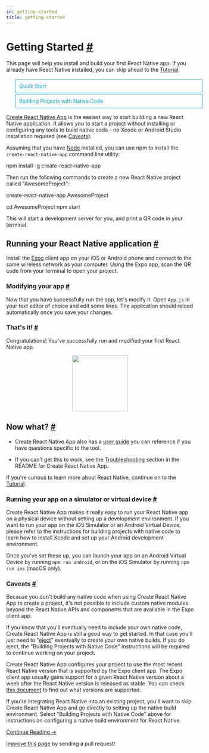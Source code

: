 ```yaml
---
id: getting-started
title: getting-started
---
```

<a id="content"></a><h1><a class="anchor" name="getting-started"></a>Getting Started <a class="hash-link" href="docs/getting-started.html#getting-started">#</a></h1><div><span><style>
  .toggler li {
    display: inline-block;
    position: relative;
    top: 1px;
    padding: 10px;
    margin: 0px 2px 0px 2px;
    border: 1px solid #05A5D1;
    border-bottom-color: transparent;
    border-radius: 3px 3px 0px 0px;
    color: #05A5D1;
    background-color: transparent;
    font-size: 0.99em;
    cursor: pointer;
  }
  .toggler li:first-child {
    margin-left: 0;
  }
  .toggler li:last-child {
    margin-right: 0;
  }
  .toggler ul {
    width: 100%;
    display: inline-block;
    list-style-type: none;
    margin: 0;
    border-bottom: 1px solid #05A5D1;
    cursor: default;
  }
  @media screen and (max-width: 960px) {
    .toggler li,
    .toggler li:first-child,
    .toggler li:last-child {
      display: block;
      border-bottom-color: #05A5D1;
      border-radius: 3px;
      margin: 2px 0px 2px 0px;
    }
    .toggler ul {
      border-bottom: 0;
    }
  }
  .toggler a {
    display: inline-block;
    padding: 10px 5px;
    margin: 2px;
    border: 1px solid #05A5D1;
    border-radius: 3px;
    text-decoration: none !important;
  }
  .display-guide-quickstart .toggler .button-quickstart,
  .display-guide-native .toggler .button-native,
  .display-os-mac .toggler .button-mac,
  .display-os-linux .toggler .button-linux,
  .display-os-windows .toggler .button-windows,
  .display-platform-ios .toggler .button-ios,
  .display-platform-android .toggler .button-android {
    background-color: #05A5D1;
    color: white;
  }
  block { display: none; }
  .display-guide-quickstart.display-platform-ios.display-os-mac .quickstart.ios.mac,
  .display-guide-quickstart.display-platform-ios.display-os-linux .quickstart.ios.linux,
  .display-guide-quickstart.display-platform-ios.display-os-windows .quickstart.ios.windows,
  .display-guide-quickstart.display-platform-android.display-os-mac .quickstart.android.mac,
  .display-guide-quickstart.display-platform-android.display-os-linux .quickstart.android.linux,
  .display-guide-quickstart.display-platform-android.display-os-windows .quickstart.android.windows,    .display-guide-native.display-platform-ios.display-os-mac .native.ios.mac,
  .display-guide-native.display-platform-ios.display-os-linux .native.ios.linux,
  .display-guide-native.display-platform-ios.display-os-windows .native.ios.windows,
  .display-guide-native.display-platform-android.display-os-mac .native.android.mac,
  .display-guide-native.display-platform-android.display-os-linux .native.android.linux,
  .display-guide-native.display-platform-android.display-os-windows .native.android.windows {
    display: block;
  }
</style>

</span><p>This page will help you install and build your first React Native app. If you already have React Native installed, you can skip ahead to the <a href="docs/tutorial.html" target="_blank">Tutorial</a>.</p><span><div class="toggler">
  <ul role="tablist">
    <li id="quickstart" class="button-quickstart" aria-selected="false" role="tab" tabindex="0" aria-controls="quickstarttab" onclick="displayTab('guide', 'quickstart')">
      Quick Start
    </li>
    <li id="native" class="button-native" aria-selected="false" role="tab" tabindex="-1" aria-controls="nativetab" onclick="displayTab('guide', 'native')">
      Building Projects with Native Code
    </li>
  </ul>
</div>

</span><span><block class="quickstart mac windows linux ios android">

</block></span><p><a href="https://github.com/react-community/create-react-native-app" target="_blank">Create React Native App</a> is the easiest way to start building a new React Native application. It allows you to start a project without installing or configuring any tools to build native code - no Xcode or Android Studio installation required (see <a href="docs/getting-started.html#caveats" target="_blank">Caveats</a>).</p><p>Assuming that you have <a href="https://nodejs.org/en/download/" target="_blank">Node</a> installed, you can use npm to install the <code>create-react-native-app</code> command line utility:</p><div class="prism language-javascript">npm install <span class="token operator">-</span>g create<span class="token operator">-</span>react<span class="token operator">-</span>native<span class="token operator">-</span>app</div><p>Then run the following commands to create a new React Native project called "AwesomeProject":</p><div class="prism language-javascript">create<span class="token operator">-</span>react<span class="token operator">-</span>native<span class="token operator">-</span>app AwesomeProject

cd AwesomeProject
npm start</div><p>This will start a development server for you, and print a QR code in your terminal.</p><h2><a class="anchor" name="running-your-react-native-application"></a>Running your React Native application <a class="hash-link" href="docs/getting-started.html#running-your-react-native-application">#</a></h2><p>Install the <a href="https://expo.io" target="_blank">Expo</a> client app on your iOS or Android phone and connect to the same wireless network as your computer. Using the Expo app, scan the QR code from your terminal to open your project.</p><h3><a class="anchor" name="modifying-your-app"></a>Modifying your app <a class="hash-link" href="docs/getting-started.html#modifying-your-app">#</a></h3><p>Now that you have successfully run the app, let's modify it. Open <code>App.js</code> in your text editor of choice and edit some lines. The application should reload automatically once you save your changes.</p><h3><a class="anchor" name="that-s-it"></a>That's it! <a class="hash-link" href="docs/getting-started.html#that-s-it">#</a></h3><p>Congratulations! You've successfully run and modified your first React Native app.</p><span><center><img src="img/react-native-congratulations.png" width="150"></center>

</span><h2><a class="anchor" name="now-what"></a>Now what? <a class="hash-link" href="docs/getting-started.html#now-what">#</a></h2><ul><li><p>Create React Native App also has a <a href="https://github.com/react-community/create-react-native-app/blob/master/react-native-scripts/template/README.md" target="_blank">user guide</a> you can reference if you have questions specific to the tool.</p></li><li><p>If you can't get this to work, see the <a href="https://github.com/react-community/create-react-native-app/blob/master/react-native-scripts/template/README.md#troubleshooting" target="_blank">Troubleshooting</a> section in the README for Create React Native App.</p></li></ul><p>If you're curious to learn more about React Native, continue on
to the <a href="docs/tutorial.html" target="_blank">Tutorial</a>.</p><h3><a class="anchor" name="running-your-app-on-a-simulator-or-virtual-device"></a>Running your app on a simulator or virtual device <a class="hash-link" href="docs/getting-started.html#running-your-app-on-a-simulator-or-virtual-device">#</a></h3><p>Create React Native App makes it really easy to run your React Native app on a physical device without setting up a development environment. If you want to run your app on the iOS Simulator or an Android Virtual Device, please refer to the instructions for building projects with native code to learn how to install Xcode and set up your Android development environment.</p><p>Once you've set these up, you can launch your app on an Android Virtual Device by running <code>npm run android</code>, or on the iOS Simulator by running <code>npm run ios</code> (macOS only).</p><h3><a class="anchor" name="caveats"></a>Caveats <a class="hash-link" href="docs/getting-started.html#caveats">#</a></h3><p>Because you don't build any native code when using Create React Native App to create a project, it's not possible to include custom native modules beyond the React Native APIs and components that are available in the Expo client app.</p><p>If you know that you'll eventually need to include your own native code, Create React Native App is still a good way to get started. In that case you'll just need to "<a href="https://github.com/react-community/create-react-native-app/blob/master/react-native-scripts/template/README.md#ejecting-from-create-react-native-app" target="_blank">eject</a>" eventually to create your own native builds. If you do eject, the "Building Projects with Native Code" instructions will be required to continue working on your project.</p><p>Create React Native App configures your project to use the most recent React Native version that is supported by the Expo client app. The Expo client app usually gains support for a given React Native version about a week after the React Native version is released as stable. You can check <a href="https://github.com/react-community/create-react-native-app/blob/master/VERSIONS.md" target="_blank">this document</a> to find out what versions are supported.</p><p>If you're integrating React Native into an existing project, you'll want to skip Create React Native App and go directly to setting up the native build environment. Select "Building Projects with Native Code" above for instructions on configuring a native build environment for React Native.</p><span><block class="native mac windows linux ios android">

</block></span><span><p>Follow these instructions if you need to build native code in your project. For example, if you are integrating React Native into an existing application, or if you "ejected" from <a href="docs/getting-started.html" onclick="displayTab('guide', 'quickstart')">Create React Native App</a>, you'll need this section.</p>

</span><p>The instructions are a bit different depending on your development operating system, and whether you want to start developing for iOS or Android. If you want to develop for both iOS and Android, that's fine - you just have to pick
one to start with, since the setup is a bit different.</p><span><div class="toggler">
  <span>Development OS:</span>
  <a href="javascript:void(0);" class="button-mac" onclick="displayTab('os', 'mac')">macOS</a>
  <a href="javascript:void(0);" class="button-windows" onclick="displayTab('os', 'windows')">Windows</a>
  <a href="javascript:void(0);" class="button-linux" onclick="displayTab('os', 'linux')">Linux</a>
  <span>Target OS:</span>
  <a href="javascript:void(0);" class="button-ios" onclick="displayTab('platform', 'ios')">iOS</a>
  <a href="javascript:void(0);" class="button-android" onclick="displayTab('platform', 'android')">Android</a>
</div>

</span><span><block class="native linux windows ios">

</block></span><h2><a class="anchor" name="unsupported"></a>Unsupported <a class="hash-link" href="docs/getting-started.html#unsupported">#</a></h2><span><blockquote><p>A Mac is required to build projects with native code for iOS. You can follow the <a href="docs/getting-started.html" onclick="displayTab('guide', 'quickstart')">Quick Start</a> to learn how to build your app using Create React Native App instead.</p></blockquote>

</span><span><block class="native mac ios">

</block></span><h2><a class="anchor" name="installing-dependencies"></a>Installing dependencies <a class="hash-link" href="docs/getting-started.html#installing-dependencies">#</a></h2><p>You will need Node, Watchman, the React Native command line interface, and Xcode.</p><p>While you can use any editor of your choice to develop your app, you will need to install Xcode in order to set up the necessary tooling to build your React Native app for iOS.</p><span><block class="native mac android">

</block></span><h2><a class="anchor" name="installing-dependencies"></a>Installing dependencies <a class="hash-link" href="docs/getting-started.html#installing-dependencies">#</a></h2><p>You will need Node, Watchman, the React Native command line interface, a JDK, and Android Studio.</p><span><block class="native linux android">

</block></span><h2><a class="anchor" name="installing-dependencies"></a>Installing dependencies <a class="hash-link" href="docs/getting-started.html#installing-dependencies">#</a></h2><p>You will need Node, the React Native command line interface, a JDK, and Android Studio.</p><span><block class="native windows android">

</block></span><h2><a class="anchor" name="installing-dependencies"></a>Installing dependencies <a class="hash-link" href="docs/getting-started.html#installing-dependencies">#</a></h2><p>You will need Node, the React Native command line interface, Python2, a JDK, and Android Studio.</p><span><block class="native mac windows linux android">

</block></span><p>While you can use any editor of your choice to develop your app, you will need to install Android Studio in order to set up the necessary tooling to build your React Native app for Android.</p><span><block class="native mac ios android">

</block></span><h3><a class="anchor" name="node-watchman"></a>Node, Watchman <a class="hash-link" href="docs/getting-started.html#node-watchman">#</a></h3><p>We recommend installing Node and Watchman using <a href="http://brew.sh/" target="_blank">Homebrew</a>. Run the following commands in a Terminal after installing Homebrew:</p><div class="prism language-javascript">brew install node
brew install watchman</div><p>If you have already installed Node on your system, make sure it is version 4 or newer.</p><p><a href="https://facebook.github.io/watchman" target="_blank">Watchman</a> is a tool by Facebook for watching changes in the filesystem. It is highly recommended you install it for better performance.</p><span><block class="native linux android">

</block></span><h3><a class="anchor" name="node"></a>Node <a class="hash-link" href="docs/getting-started.html#node">#</a></h3><p>Follow the <a href="https://nodejs.org/en/download/package-manager/" target="_blank">installation instructions for your Linux distribution</a> to install Node 6 or newer.</p><span><block class="native windows android">

</block></span><h3><a class="anchor" name="node-python2-jdk"></a>Node, Python2, JDK <a class="hash-link" href="docs/getting-started.html#node-python2-jdk">#</a></h3><p>We recommend installing Node and Python2 via <a href="https://chocolatey.org" target="_blank">Chocolatey</a>, a popular package manager for Windows.</p><p>React Native also requires a recent version of the <a href="http://www.oracle.com/technetwork/java/javase/downloads/jdk8-downloads-2133151.html" target="_blank">Java SE Development Kit (JDK)</a>, as well as Python 2. Both can be installed using Chocolatey.</p><p>Open an Administrator Command Prompt (right click Command Prompt and select "Run as Administrator"), then run the following command:</p><div class="prism language-powershell">choco install <span class="token operator">-</span>y nodejs<span class="token punctuation">.</span>install python2 jdk8</div><p>If you have already installed Node on your system, make sure it is version 4 or newer. If you already have a JDK on your system, make sure it is version 8 or newer.</p><blockquote><p>You can find additional installation options on <a href="https://nodejs.org/en/download/" target="_blank">Node's Downloads page</a>.</p></blockquote><span><block class="native mac ios android">

</block></span><h3><a class="anchor" name="the-react-native-cli"></a>The React Native CLI <a class="hash-link" href="docs/getting-started.html#the-react-native-cli">#</a></h3><p>Node comes with npm, which lets you install the React Native command line interface.</p><p>Run the following command in a Terminal:</p><div class="prism language-javascript">npm install <span class="token operator">-</span>g react<span class="token operator">-</span>native<span class="token operator">-</span>cli</div><blockquote><p>If you get an error like <code>Cannot find module 'npmlog'</code>, try installing npm directly: <code>curl -0 -L https://npmjs.org/install.sh | sudo sh</code>.</p></blockquote><span><block class="native windows linux android">

</block></span><h3><a class="anchor" name="the-react-native-cli"></a>The React Native CLI <a class="hash-link" href="docs/getting-started.html#the-react-native-cli">#</a></h3><p>Node comes with npm, which lets you install the React Native command line interface.</p><p>Run the following command in a Command Prompt or shell:</p><div class="prism language-powershell">npm install <span class="token operator">-</span>g react<span class="token operator">-</span>native<span class="token operator">-</span>cli</div><blockquote><p>If you get an error like <code>Cannot find module 'npmlog'</code>, try installing npm directly: <code>curl -0 -L https://npmjs.org/install.sh | sudo sh</code>.</p></blockquote><span><block class="native mac ios">

</block></span><h3><a class="anchor" name="xcode"></a>Xcode <a class="hash-link" href="docs/getting-started.html#xcode">#</a></h3><p>The easiest way to install Xcode is via the <a href="https://itunes.apple.com/us/app/xcode/id497799835?mt=12" target="_blank">Mac App Store</a>. Installing Xcode will also install the iOS Simulator and all the necessary tools to build your iOS app.</p><p>If you have already installed Xcode on your system, make sure it is version 8 or higher.</p><h4><a class="anchor" name="command-line-tools"></a>Command Line Tools <a class="hash-link" href="docs/getting-started.html#command-line-tools">#</a></h4><p>You will also need to install the Xcode Command Line Tools. Open Xcode, then choose "Preferences..." from the Xcode menu. Go to the Locations panel and install the tools by selecting the most recent version in the Command Line Tools dropdown.</p><p><img src="img/XcodeCommandLineTools.png" alt="Xcode Command Line Tools"></p><span><block class="native mac linux android">

</block></span><h3><a class="anchor" name="java-development-kit"></a>Java Development Kit <a class="hash-link" href="docs/getting-started.html#java-development-kit">#</a></h3><p>React Native requires a recent version of the Java SE Development Kit (JDK). <a href="http://www.oracle.com/technetwork/java/javase/downloads/jdk8-downloads-2133151.html" target="_blank">Download and install JDK 8 or newer</a> if needed.</p><span><block class="native mac linux windows android">

</block></span><h3><a class="anchor" name="android-development-environment"></a>Android development environment <a class="hash-link" href="docs/getting-started.html#android-development-environment">#</a></h3><p>Setting up your development environment can be somewhat tedious if you're new to Android development. If you're already familiar with Android development, there are a few things you may need to configure. In either case, please make sure to carefully follow the next few steps.</p><span><block class="native mac windows linux android">

</block></span><h4><a class="anchor" name="1-install-android-studio"></a>1. Install Android Studio <a class="hash-link" href="docs/getting-started.html#1-install-android-studio">#</a></h4><p><a href="https://developer.android.com/studio/index.html" target="_blank">Download and install Android Studio</a>. Choose a "Custom" setup when prompted to select an installation type. Make sure the boxes next to all of the following are checked:</p><span><block class="native mac windows android">

</block></span><ul><li><code>Android SDK</code></li><li><code>Android SDK Platform</code></li><li><code>Performance (Intel ® HAXM)</code></li><li><code>Android Virtual Device</code></li></ul><span><block class="native linux android">

</block></span><ul><li><code>Android SDK</code></li><li><code>Android SDK Platform</code></li><li><code>Android Virtual Device</code></li></ul><span><block class="native mac windows linux android">

</block></span><p>Then, click "Next" to install all of these components.</p><blockquote><p>If the checkboxes are grayed out, you will have a chance to install these components later on.</p></blockquote><p>Once setup has finalized and you're presented with the Welcome screen, proceed to the next step.</p><h4><a class="anchor" name="2-install-the-android-sdk"></a>2. Install the Android SDK <a class="hash-link" href="docs/getting-started.html#2-install-the-android-sdk">#</a></h4><p>Android Studio installs the latest Android SDK by default. Building a React Native app with native code, however, requires the <code>Android 6.0 (Marshmallow)</code> SDK in particular. Additional Android SDKs can be installed through the SDK Manager in Android Studio.</p><p>The SDK Manager can be accessed from the "Welcome to Android Studio" screen. Click on "Configure", then select "SDK Manager".</p><span><block class="native mac android">

</block></span><p><img src="img/AndroidStudioWelcomeMacOS.png" alt="Android Studio Welcome"></p><span><block class="native windows android">

</block></span><p><img src="img/AndroidStudioWelcomeWindows.png" alt="Android Studio Welcome"></p><span><block class="native mac windows linux android">

</block></span><blockquote><p>The SDK Manager can also be found within the Android Studio "Preferences" dialog, under <strong>Appearance &amp; Behavior</strong> → <strong>System Settings</strong> → <strong>Android SDK</strong>.</p></blockquote><p>Select the "SDK Platforms" tab from within the SDK Manager, then check the box next to "Show Package Details" in the bottom right corner. Look for and expand the <code>Android 6.0 (Marshmallow)</code> entry, then make sure the following items are all checked:</p><ul><li><code>Google APIs</code></li><li><code>Android SDK Platform 23</code></li><li><code>Intel x86 Atom_64 System Image</code></li><li><code>Google APIs Intel x86 Atom_64 System Image</code></li></ul><span><block class="native mac android">

</block></span><p><img src="img/AndroidSDKManagerMacOS.png" alt="Android SDK Manager"></p><span><block class="native windows android">

</block></span><p><img src="img/AndroidSDKManagerWindows.png" alt="Android SDK Manager"></p><span><block class="native windows mac linux android">

</block></span><p>Next, select the "SDK Tools" tab and check the box next to "Show Package Details" here as well. Look for and expand the "Android SDK Build-Tools" entry, then make sure that <code>23.0.1</code> is selected.</p><span><block class="native mac android">

</block></span><p><img src="img/AndroidSDKManagerSDKToolsMacOS.png" alt="Android SDK Manager - 23.0.1 Build Tools"></p><span><block class="native windows android">

</block></span><p><img src="img/AndroidSDKManagerSDKToolsWindows.png" alt="Android SDK Manager - 23.0.1 Build Tools"></p><span><block class="native windows mac linux android">

</block></span><p>Finally, click "Apply" to download and install the Android SDK and related build tools.</p><span><block class="native mac android">

</block></span><p><img src="img/AndroidSDKManagerInstallsMacOS.png" alt="Android SDK Manager - Installs"></p><span><block class="native windows android">

</block></span><p><img src="img/AndroidSDKManagerInstallsWindows.png" alt="Android SDK Manager - Installs"></p><span><block class="native mac windows linux android">

</block></span><h4><a class="anchor" name="3-configure-the-android-home-environment-variable"></a>3. Configure the ANDROID_HOME environment variable <a class="hash-link" href="docs/getting-started.html#3-configure-the-android-home-environment-variable">#</a></h4><p>The React Native tools require some environment variables to be set up in order to build apps with native code.</p><span><block class="native mac linux android">

</block></span><p>Add the following lines to your <code>$HOME/.bash_profile</code> config file:</p><span><block class="native mac android">

</block></span><div class="prism language-javascript"><span class="token keyword">export</span> ANDROID_HOME<span class="token operator">=</span>$HOME<span class="token operator">/</span>Library<span class="token operator">/</span>Android<span class="token operator">/</span>sdk
<span class="token keyword">export</span> PATH<span class="token operator">=</span>$PATH<span class="token punctuation">:</span>$ANDROID_HOME<span class="token operator">/</span>tools
<span class="token keyword">export</span> PATH<span class="token operator">=</span>$PATH<span class="token punctuation">:</span>$ANDROID_HOME<span class="token operator">/</span>platform<span class="token operator">-</span>tools</div><span><block class="native linux android">

</block></span><div class="prism language-javascript"><span class="token keyword">export</span> ANDROID_HOME<span class="token operator">=</span>$HOME<span class="token operator">/</span>Android<span class="token operator">/</span>Sdk
<span class="token keyword">export</span> PATH<span class="token operator">=</span>$PATH<span class="token punctuation">:</span>$ANDROID_HOME<span class="token operator">/</span>tools
<span class="token keyword">export</span> PATH<span class="token operator">=</span>$PATH<span class="token punctuation">:</span>$ANDROID_HOME<span class="token operator">/</span>platform<span class="token operator">-</span>tools</div><span><block class="native mac linux android">

</block></span><blockquote><p><code>.bash_profile</code> is specific to <code>bash</code>. If you're using another shell, you will need to edit the appropriate shell-specific config file.</p></blockquote><p>Type <code>source $HOME/.bash_profile</code> to load the config into your current shell. Verify that ANDROID_HOME has been added to your path by running <code>echo $PATH</code>.</p><blockquote><p>Please make sure you use the correct Android SDK path. You can find the actual location of the SDK in the Android Studio "Preferences" dialog, under <strong>Appearance &amp; Behavior</strong> → <strong>System Settings</strong> → <strong>Android SDK</strong>.</p></blockquote><span><block class="native windows android">

</block></span><p>Open the System pane under <strong>System and Security</strong> in the Control Panel, then click on <strong>Change settings...</strong>. Open the <strong>Advanced</strong> tab and click on <strong>Environment Variables...</strong>. Click on <strong>New...</strong> to create a new <code>ANDROID_HOME</code> user variable that points to the path to your Android SDK:</p><p><img src="img/AndroidEnvironmentVariableANDROID_HOME.png" alt="ANDROID_HOME Environment Variable"></p><p>The SDK is installed, by default, at the following location:</p><div class="prism language-powershell">c:\Users\YOUR_USERNAME\AppData\Local\Android\Sdk</div><p>You can find the actual location of the SDK in the Android Studio "Preferences" dialog, under <strong>Appearance &amp; Behavior</strong> → <strong>System Settings</strong> → <strong>Android SDK</strong>.</p><p>Open a new Command Prompt window to ensure the new environment variable is loaded before proceeding to the next step.</p><span><block class="native linux android">

</block></span><h3><a class="anchor" name="watchman-optional"></a>Watchman (optional) <a class="hash-link" href="docs/getting-started.html#watchman-optional">#</a></h3><p>Follow the <a href="https://facebook.github.io/watchman/docs/install.html#build-install" target="_blank">Watchman installation guide</a> to compile and install Watchman from source.</p><blockquote><p><a href="https://facebook.github.io/watchman/docs/install.html" target="_blank">Watchman</a> is a tool by Facebook for watching
changes in the filesystem. It is highly recommended you install it for better performance, but it's alright to skip this if you find the process to be tedious.</p></blockquote><span><block class="native mac ios">

</block></span><h2><a class="anchor" name="creating-a-new-application"></a>Creating a new application <a class="hash-link" href="docs/getting-started.html#creating-a-new-application">#</a></h2><p>Use the React Native command line interface to generate a new React Native project called "AwesomeProject":</p><div class="prism language-javascript">react<span class="token operator">-</span>native init AwesomeProject</div><p>This is not necessary if you are integrating React Native into an existing application, if you "ejected" from Create React Native App, or if you're adding iOS support to an existing React Native project (see <a href="docs/platform-specific-code.html" target="_blank">Platform Specific Code</a>).</p><span><block class="native mac windows linux android">

</block></span><h2><a class="anchor" name="creating-a-new-application"></a>Creating a new application <a class="hash-link" href="docs/getting-started.html#creating-a-new-application">#</a></h2><p>Use the React Native command line interface to generate a new React Native project called "AwesomeProject":</p><div class="prism language-javascript">react<span class="token operator">-</span>native init AwesomeProject</div><p>This is not necessary if you are integrating React Native into an existing application, if you "ejected" from Create React Native App, or if you're adding Android support to an existing React Native project (see <a href="docs/platform-specific-code.html" target="_blank">Platform Specific Code</a>).</p><span><block class="native mac windows linux android">

</block></span><h2><a class="anchor" name="preparing-the-android-device"></a>Preparing the Android device <a class="hash-link" href="docs/getting-started.html#preparing-the-android-device">#</a></h2><p>You will need an Android device to run your React Native Android app. This can be either a physical Android device, or more commonly, you can use an Android Virtual Device which allows you to emulate an Android device on your computer.</p><p>Either way, you will need to prepare the device to run Android apps for development.</p><h3><a class="anchor" name="using-a-physical-device"></a>Using a physical device <a class="hash-link" href="docs/getting-started.html#using-a-physical-device">#</a></h3><p>If you have a physical Android device, you can use it for development in place of an AVD by plugging it in to your computer using a USB cable and following the instructions <a href="docs/running-on-device.html" target="_blank">here</a>.</p><h3><a class="anchor" name="using-a-virtual-device"></a>Using a virtual device <a class="hash-link" href="docs/getting-started.html#using-a-virtual-device">#</a></h3><p>You can see the list of available Android Virtual Devices (AVDs) by opening the "AVD Manager" from within Android Studio. Look for an icon that looks like this:</p><p><img src="img/react-native-tools-avd.png" alt="Android Studio AVD Manager"></p><p>If you have just installed Android Studio, you will likely need to <a href="https://developer.android.com/studio/run/managing-avds.html" target="_blank">create a new AVD</a>. Select "Create Virtual Device...", then pick any Phone from the list and click "Next".</p><span><block class="native windows android">

</block></span><p><img src="img/CreateAVDWindows.png" alt="Android Studio AVD Manager"></p><span><block class="native mac android">

</block></span><p><img src="img/CreateAVDMacOS.png" alt="Android Studio AVD Manager"></p><span><block class="native mac windows linux android">

</block></span><p>Select the "x86 Images" tab, then look for the <strong>Marshmallow</strong> API Level 23, x86_64 ABI image with a Android 6.0 (Google APIs) target.</p><span><block class="native linux android">

</block></span><blockquote><p>We recommend configuring <a href="https://developer.android.com/studio/run/emulator-acceleration.html#vm-linux" target="_blank">VM acceleration</a> on your system to improve performance. Once you've followed those instructions, go back to the AVD Manager.</p></blockquote><span><block class="native windows android">

</block></span><p><img src="img/CreateAVDx86Windows.png" alt="Install HAXM"></p><blockquote><p>If you don't have HAXM installed, click on "Install HAXM" or follow <a href="https://software.intel.com/en-us/android/articles/installation-instructions-for-intel-hardware-accelerated-execution-manager-windows" target="_blank">these instructions</a> to set it up, then go back to the AVD Manager.</p></blockquote><p><img src="img/AVDManagerWindows.png" alt="AVD List"></p><span><block class="native mac android">

</block></span><p><img src="img/CreateAVDx86MacOS.png" alt="Install HAXM"></p><blockquote><p>If you don't have HAXM installed, follow <a href="https://software.intel.com/en-us/android/articles/installation-instructions-for-intel-hardware-accelerated-execution-manager-mac-os-x" target="_blank">these instructions</a> to set it up, then go back to the AVD Manager.</p></blockquote><p><img src="img/AVDManagerMacOS.png" alt="AVD List"></p><span><block class="native mac windows linux android">

</block></span><p>Click "Next" then "Finish" to create your AVD. At this point you should be able to click on the green triangle button next to your AVD to launch it, then proceed to the next step.</p><span><block class="native mac ios">

</block></span><h2><a class="anchor" name="running-your-react-native-application"></a>Running your React Native application <a class="hash-link" href="docs/getting-started.html#running-your-react-native-application">#</a></h2><p>Run <code>react-native run-ios</code> inside your React Native project folder:</p><div class="prism language-javascript">cd AwesomeProject
react<span class="token operator">-</span>native run<span class="token operator">-</span>ios</div><p>You should see your new app running in the iOS Simulator shortly.</p><p><img src="img/iOSSuccess.png" alt="AwesomeProject on iOS"></p><p><code>react-native run-ios</code> is just one way to run your app. You can also run it directly from within Xcode or <a href="https://nuclide.io/" target="_blank">Nuclide</a>.</p><blockquote><p>If you can't get this to work, see the <a href="docs/troubleshooting.html#content" target="_blank">Troubleshooting</a> page.</p></blockquote><h3><a class="anchor" name="running-on-a-device"></a>Running on a device <a class="hash-link" href="docs/getting-started.html#running-on-a-device">#</a></h3><p>The above command will automatically run your app on the iOS Simulator by default. If you want to run the app on an actual physical iOS device, please follow the instructions <a href="docs/running-on-device.html" target="_blank">here</a>.</p><span><block class="native mac windows linux android">

</block></span><h2><a class="anchor" name="running-your-react-native-application"></a>Running your React Native application <a class="hash-link" href="docs/getting-started.html#running-your-react-native-application">#</a></h2><p>Run <code>react-native run-android</code> inside your React Native project folder:</p><div class="prism language-javascript">cd AwesomeProject
react<span class="token operator">-</span>native run<span class="token operator">-</span>android</div><p>If everything is set up correctly, you should see your new app running in your Android emulator shortly.</p><span><block class="native mac android">

</block></span><p><img src="img/AndroidSuccessMacOS.png" alt="AwesomeProject on Android"></p><span><block class="native windows android">

</block></span><p><img src="img/AndroidSuccessWindows.png" alt="AwesomeProject on Android"></p><span><block class="native mac windows linux android">

</block></span><p><code>react-native run-android</code> is just one way to run your app - you can also run it directly from within Android Studio or <a href="https://nuclide.io/" target="_blank">Nuclide</a>.</p><blockquote><p>If you can't get this to work, see the <a href="docs/troubleshooting.html#content" target="_blank">Troubleshooting</a> page.</p></blockquote><span><block class="native mac ios android">

</block></span><h3><a class="anchor" name="modifying-your-app"></a>Modifying your app <a class="hash-link" href="docs/getting-started.html#modifying-your-app">#</a></h3><p>Now that you have successfully run the app, let's modify it.</p><span><block class="native mac ios">

</block></span><ul><li>Open <code>index.ios.js</code> in your text editor of choice and edit some lines.</li><li>Hit <code>⌘R</code> in your iOS Simulator to reload the app and see your changes!</li></ul><span><block class="native mac android">

</block></span><ul><li>Open <code>index.android.js</code> in your text editor of choice and edit some lines.</li><li>Press the <code>R</code> key twice or select <code>Reload</code> from the Developer Menu (<code>⌘M</code>) to see your changes!</li></ul><span><block class="native windows linux android">

</block></span><h3><a class="anchor" name="modifying-your-app"></a>Modifying your app <a class="hash-link" href="docs/getting-started.html#modifying-your-app">#</a></h3><p>Now that you have successfully run the app, let's modify it.</p><ul><li>Open <code>index.android.js</code> in your text editor of choice and edit some lines.</li><li>Press the <code>R</code> key twice or select <code>Reload</code> from the Developer Menu (<code>⌘M</code>) to see your changes!</li></ul><span><block class="native mac ios android">

</block></span><h3><a class="anchor" name="that-s-it"></a>That's it! <a class="hash-link" href="docs/getting-started.html#that-s-it">#</a></h3><p>Congratulations! You've successfully run and modified your first React Native app.</p><span><center><img src="img/react-native-congratulations.png" width="150"></center>

</span><span><block class="native windows linux android">

</block></span><h3><a class="anchor" name="that-s-it"></a>That's it! <a class="hash-link" href="docs/getting-started.html#that-s-it">#</a></h3><p>Congratulations! You've successfully run and modified your first React Native app.</p><span><center><img src="img/react-native-congratulations.png" width="150"></center>

</span><span><block class="native mac ios">

</block></span><h2><a class="anchor" name="now-what"></a>Now what? <a class="hash-link" href="docs/getting-started.html#now-what">#</a></h2><ul><li><p>Turn on <a href="docs/debugging.html#reloading-javascript" target="_blank">Live Reload</a> in the Developer Menu. Your app will now reload automatically whenever you save any changes!</p></li><li><p>If you want to add this new React Native code to an existing application, check out the <a href="docs/integration-with-existing-apps.html" target="_blank">Integration guide</a>.</p></li></ul><p>If you're curious to learn more about React Native, continue on
to the <a href="docs/tutorial.html" target="_blank">Tutorial</a>.</p><span><block class="native windows linux mac android">

</block></span><h2><a class="anchor" name="now-what"></a>Now what? <a class="hash-link" href="docs/getting-started.html#now-what">#</a></h2><ul><li><p>Turn on <a href="docs/debugging.html#reloading-javascript" target="_blank">Live Reload</a> in the Developer Menu. Your app will now reload automatically whenever you save any changes!</p></li><li><p>If you want to add this new React Native code to an existing application, check out the <a href="docs/integration-with-existing-apps.html" target="_blank">Integration guide</a>.</p></li></ul><p>If you're curious to learn more about React Native, continue on
to the <a href="docs/tutorial.html" target="_blank">Tutorial</a>.</p><span><script>
function displayTab(type, value) {
  var container = document.getElementsByTagName('block')[0].parentNode;
  container.className = 'display-' + type + '-' + value + ' ' +
    container.className.replace(RegExp('display-' + type + '-[a-z]+ ?'), '');
  event && event.preventDefault();
}
</script>
</span></div><div class="docs-prevnext"><a class="docs-next btn" href="docs/tutorial.html#content">Continue Reading →</a></div><p class="edit-page-block"><a target="_blank" href="https://github.com/facebook/react-native/blob/master/docs/GettingStarted.md">Improve this page</a> by sending a pull request!</p>